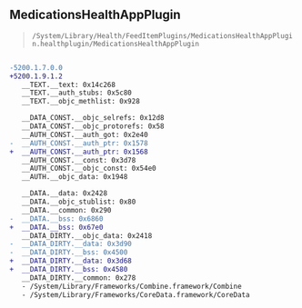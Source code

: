 ## MedicationsHealthAppPlugin

> `/System/Library/Health/FeedItemPlugins/MedicationsHealthAppPlugin.healthplugin/MedicationsHealthAppPlugin`

```diff

-5200.1.7.0.0
+5200.1.9.1.2
   __TEXT.__text: 0x14c268
   __TEXT.__auth_stubs: 0x5c80
   __TEXT.__objc_methlist: 0x928

   __DATA_CONST.__objc_selrefs: 0x12d8
   __DATA_CONST.__objc_protorefs: 0x58
   __AUTH_CONST.__auth_got: 0x2e40
-  __AUTH_CONST.__auth_ptr: 0x1578
+  __AUTH_CONST.__auth_ptr: 0x1568
   __AUTH_CONST.__const: 0x3d78
   __AUTH_CONST.__objc_const: 0x54e0
   __AUTH.__objc_data: 0x1948

   __DATA.__data: 0x2428
   __DATA.__objc_stublist: 0x80
   __DATA.__common: 0x290
-  __DATA.__bss: 0x6860
+  __DATA.__bss: 0x67e0
   __DATA_DIRTY.__objc_data: 0x2418
-  __DATA_DIRTY.__data: 0x3d90
-  __DATA_DIRTY.__bss: 0x4500
+  __DATA_DIRTY.__data: 0x3d68
+  __DATA_DIRTY.__bss: 0x4580
   __DATA_DIRTY.__common: 0x278
   - /System/Library/Frameworks/Combine.framework/Combine
   - /System/Library/Frameworks/CoreData.framework/CoreData

```
